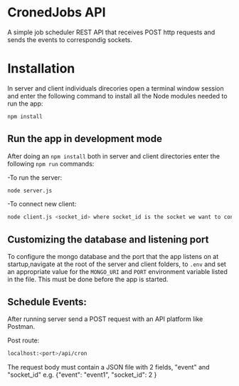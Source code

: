 # CronedJobs API

A simple job scheduler REST API that receives POST http requests and sends the events to correspondig sockets.

# Installation

In server and client individuals direcories open a terminal window session and enter the following command to install all the Node modules needed to run the app:

```sh
npm install
```
## Run the app in development mode

After doing an `npm install` both in server and client directories enter the following `npm run` commands:

-To run the server:
```sh
node server.js
```
-To connect new client:
```sh
node client.js <socket_id> where socket_id is the socket we want to connect.
```
## Customizing the database and listening port

To configure the mongo database and the port that the app listens on at startup,navigate at the root of the server and client folders, to `.env` and set an appropriate value for the `MONGO_URI` and `PORT` environment variable listed in the file. This must be done before the app is started.

## Schedule Events:

After running server send a POST request with an API platform like Postman.

Post route:
```sh
localhost:<port>/api/cron
```
The request body must contain a JSON file with 2 fields, "event" and "socket_id"  e.g. {"event": "event1", "socket_id": 2 }


